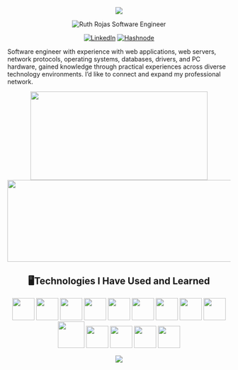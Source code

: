 
<div align=center>
  
![](https://i.giphy.com/media/v1.Y2lkPTc5MGI3NjExNXQ4Y3hsc29mMHc1b2hldmYzc2Y4a3UzcG9qeXUwZ2w1ZHJnd3djcCZlcD12MV9pbnRlcm5hbF9naWZfYnlfaWQmY3Q9Zw/L1R1tvI9svkIWwpVYr/giphy.gif)
  
![Ruth Rojas Software Engineer](https://capsule-render.vercel.app/api?type=venom&color=0824fc&height=100&section=header&text=Welcome!&fontSize=50&animation=scaleIn&fontColor=21d8ea)

<p >
  
  <a href="linkedin.com/in/ruth-tech-dev">![LinkedIn](https://img.shields.io/badge/linkedin-%230077B5.svg?style=for-the-badge&logo=linkedin&logoColor=white)</a> <a href="https://ruthr.hashnode.dev/"> ![Hashnode](https://img.shields.io/badge/Hashnode-2962FF?style=for-the-badge&logo=hashnode&logoColor=white)</a>
  
</p>

</div>

Software engineer with experience with web applications, web servers, network protocols, operating systems, databases, drivers, and  PC hardware, gained knowledge through practical experiences across diverse technology environments.
I’d like to connect and expand my professional network.

<p align=center>
  <img width=400 height=200 src="https://github-readme-stats.vercel.app/api?username=ruro122020&show_icons=true&theme=radical"/>
<img width=600 height=185 src="https://github-readme-stats.vercel.app/api/top-langs/?username=ruro122020&layout=compact"/>
</p>


<h2 align=center>🖥️Technologies I Have Used and Learned</h2>
<p align=center>

  <!-- Javascript icon -->
  <img width=50 height=50 src="https://cdn.jsdelivr.net/gh/devicons/devicon@latest/icons/javascript/javascript-original.svg" />

  <!-- HTML -->
  <img width=50 height=50 src="https://cdn.jsdelivr.net/gh/devicons/devicon@latest/icons/html5/html5-plain-wordmark.svg" />
          
  <!--CSS -->
  <img width=50 height=50 src="https://cdn.jsdelivr.net/gh/devicons/devicon@latest/icons/css3/css3-plain-wordmark.svg" />
        
  <!-- react icon--> 
  <img width=50 height=50 src="https://cdn.jsdelivr.net/gh/devicons/devicon@latest/icons/react/react-original-wordmark.svg" />

  <!--Tailwind CSS -->
  <img width=50 height=50 src="https://cdn.jsdelivr.net/gh/devicons/devicon@latest/icons/tailwindcss/tailwindcss-original-wordmark.svg" />
          
  <!--Material UI -->
  <img width=50 height=50 src="https://cdn.jsdelivr.net/gh/devicons/devicon@latest/icons/materialui/materialui-original.svg" />

  <!-- Redux -->
  <img width=50 height=50 src="https://cdn.jsdelivr.net/gh/devicons/devicon@latest/icons/redux/redux-original.svg" />
          
          
  <!-- Python icon-->
  <img width=50 height=50 src="https://cdn.jsdelivr.net/gh/devicons/devicon@latest/icons/python/python-original-wordmark.svg"/>

  <!--Flask -->
<img width=50 height=50 src="https://cdn.jsdelivr.net/gh/devicons/devicon@latest/icons/flask/flask-original-wordmark.svg"/>
  
  <!-- SQLAlchemy -->
  <img width=60 height=60 src="https://cdn.jsdelivr.net/gh/devicons/devicon@latest/icons/sqlalchemy/sqlalchemy-original-wordmark.svg" />

  <!-- SQL-->
<img width=50 height=50 src="https://cdn.jsdelivr.net/gh/devicons/devicon@latest/icons/azuresqldatabase/azuresqldatabase-original.svg" />
          
          
  <!-- PostgreSQL-->
  <img width=50 height=50 src="https://cdn.jsdelivr.net/gh/devicons/devicon@latest/icons/postgresql/postgresql-plain-wordmark.svg" />
          
  <!-- SQLite-->
  <img width=50 height=50 src="https://cdn.jsdelivr.net/gh/devicons/devicon@latest/icons/sqlite/sqlite-original-wordmark.svg" />
          
  <!--Git -->
  <img width=50 height=50 src="https://cdn.jsdelivr.net/gh/devicons/devicon@latest/icons/git/git-plain-wordmark.svg" />
</p>                  

<p align=center>

  <img src="https://i.giphy.com/media/v1.Y2lkPTc5MGI3NjExdTRqMThrMWZ3dXRubWM0MHp6bjg3ZTd0MnllZ2NzbnU4d2M2ejM0aSZlcD12MV9pbnRlcm5hbF9naWZfYnlfaWQmY3Q9Zw/2Siof5O0UeQM9Pvfbf/giphy.gif"/>
  
</p>


<!--
**ruro122020/ruro122020** is a ✨ _special_ ✨ repository because its `README.md` (this file) appears on your GitHub profile.

Here are some ideas to get you started:

- 🔭 I’m currently working on ...
- 🌱 I’m currently learning ...
- 👯 I’m looking to collaborate on ...
- 🤔 I’m looking for help with ...
- 💬 Ask me about ...
- 📫 How to reach me: ...
- 😄 Pronouns: ...
- ⚡ Fun fact: ...
-->
